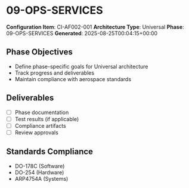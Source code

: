 # 09-OPS-SERVICES

**Configuration Item**: CI-AF002-001
**Architecture Type**: Universal
**Phase**: 09-OPS-SERVICES
**Generated**: 2025-08-25T00:04:15+00:00

## Phase Objectives
- Define phase-specific goals for Universal architecture
- Track progress and deliverables
- Maintain compliance with aerospace standards

## Deliverables
- [ ] Phase documentation
- [ ] Test results (if applicable)
- [ ] Compliance artifacts
- [ ] Review approvals

## Standards Compliance
- DO-178C (Software)
- DO-254 (Hardware)
- ARP4754A (Systems)

